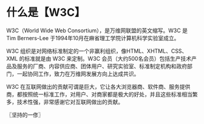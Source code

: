 # 什么是【W3C】
W3C（World Wide Web Consortium），是万维网联盟的英文缩写。W3C 是 Tim Berners-Lee 于1994年10月在麻省理工学院计算机科学实验室成立。

W3C 组织是对网络标准制定的一个非赢利组织，像HTML、XHTML、CSS、XML 的标准就是由 W3C 来定制。W3C 会员（大约500名会员）包括生产技术产品及服务的厂商、内容供应商、团体用户、研究实验室、标准制定机构和政府部门，一起协同工作，致力在万维网发展方向上达成共识。

W3C 在互联网做出的贡献可谓是巨大，它让各大浏览器商、软件商、服务提供商，都按照统一标准工作，对用户、对商家都是极大的好处，并且这些标准相当繁多，技术性强，非常感谢它对互联网做出的贡献。

〖坚持的一俢〗
